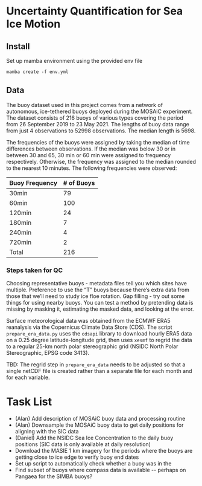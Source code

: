 # Uncertainty Quantification for Sea Ice Motion

## Install
Set up mamba environment using the provided env file
```
mamba create -f env.yml
```

## Data
The buoy dataset used in this project comes from a network of autonomous, ice-tethered buoys deployed during the MOSAiC experiment. The dataset consists of 216 buoys of various types covering the period from 26 September 2019 to 23 May 2021. The lengths of buoy data range from just 4 observations to 52998 observations. The median length is 5698.

The frequencies of the buoys were assigned by taking the median of time differences between observations. If the median was below 30 or in between 30 and 65, 30 min or 60 min were assigned to frequency respectively. Otherwise, the frequency was assigned to the median rounded to the nearest 10 minutes. The following frequencies were observed:

| Buoy Frequency  | # of Buoys |
| ------------- | ------------- |
| 30min  | 79 |
| 60min  | 100 |
| 120min  |  24 |
| 180min  | 7 |
| 240min  | 4 |
| 720min  | 2 |
| Total | 216 |

### Steps taken for QC
Choosing representative buoys - metadata files tell you which sites have multiple. Preference to use the “T” buoys because there’s extra data from those that we’ll need to study ice floe rotation.
Gap filling - try out some things for using nearby buoys. You can test a method by pretending data is missing by masking it, estimating the masked data, and looking at the error. 


Surface meteorological data was obtained from the ECMWF ERA5 reanalysis via the Copernicus Climate Data Store (CDS). The script `prepare_era_data.py` uses the `cdsapi` library to download hourly ERA5 data on a 0.25 degree latitude-longitude grid, then uses `xesmf` to regrid the data to a regular 25-km north polar stereographic grid (NSIDC North Polar Stereographic, EPSG code 3413).

TBD: The regrid step in `prepare_era_data` needs to be adjusted so that a single netCDF file is created rather than a separate file for each month and for each variable.


# Task List
* (Alan) Add description of MOSAiC buoy data and processing routine
* (Alan) Downsample the MOSAiC buoy data to get daily positions for aligning with the SIC data
* (Daniel) Add the NSIDC Sea Ice Concentration to the daily buoy positions (SIC data is only available at daily resolution)
* Download the MASIE 1 km imagery for the periods where the buoys are getting close to ice edge to verify buoy end dates
* Set up script to automatically check whether a buoy was in the 
* Find subset of buoys where compass data is available -- perhaps on Pangaea for the SIMBA buoys?
